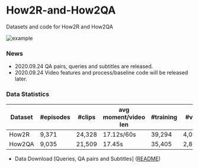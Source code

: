 # How2R-and-How2QA
Datasets and code for How2R and How2QA

![example](imgs/example.png)

### News
- 2020.09.24 QA pairs, queries and subtitles are released.
- 2020.09.24 Video features and process/baseline code will be released later.

### Data Statistics

Dataset | #episodes | #clips | avg moment/video len | #training | #val | #public testing
------ | -------- | ----- | ------------ | ---------------------- | ---------------------- | ----------------
How2R|9,371|24,328|17.12s/60s|39,294|4,076|4,019
How2QA|9,035|21,509|17.45s|35,405|2,852|2,937

- Data Download
[Queries, QA pairs and Subtitles] ([README](https://docs.google.com/document/d/1CO9eQPU-1SkJHdDBCzpNK9WMVrpCm8v8zN0qohFVHhs/edit?usp=sharing))
